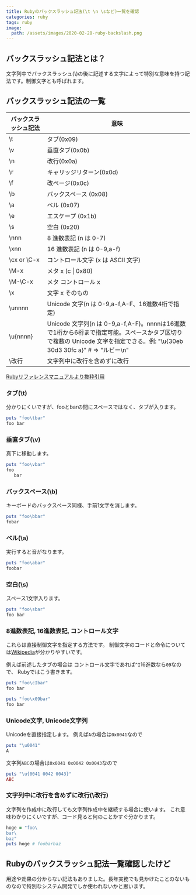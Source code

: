 ```yaml
---
title: Rubyのバックスラッシュ記法(\t \n \sなど)一覧を確認
categories: ruby
tags: ruby
image:
  path: /assets/images/2020-02-28-ruby-backslash.png
---
```


## バックスラッシュ記法とは？
文字列中でバックスラッシュ(\\)の後に記述する文字によって特別な意味を持つ記法です。制御文字とも呼ばれます。

## バックスラッシュ記法の一覧

|バックスラッシュ記法|意味|
|---|---|
|\\t|タブ(0x09)|
|\\v|垂直タブ(0x0b)|
|\\n|改行(0x0a)|
|\\r|キャリッジリターン(0x0d)|
|\\f|改ページ(0x0c)|
|\\b|バックスペース (0x08)|
|\\a|ベル (0x07)|
|\\e|エスケープ (0x1b)|
|\\s|空白 (0x20)|
|\\nnn|8 進数表記 (n は 0-7)|
|\\xnn|16 進数表記 (n は 0-9,a-f)|
|\\cx or \\C-x|コントロール文字 (x は ASCII 文字)|
|\\M-x|メタ x (c \| 0x80)|
|\\M-\\C-x|メタ コントロール x|
|\\x|文字 x そのもの|
|\\unnnn|Unicode 文字(n は 0-9,a-f,A-F、16進数4桁で指定)|
|\\u{nnnn}|Unicode 文字列(n は 0-9,a-f,A-F)。nnnnは16進数で1桁から6桁まで指定可能。スペースかタブ区切りで複数の Unicode 文字を指定できる。例: "\\u{30eb 30d3 30fc a}" # => "ルビー\\n"|
|\\改行|文字列中に改行を含めずに改行|

[Rubyリファレンスマニュアルより抜粋引用](https://docs.ruby-lang.org/ja/latest/doc/spec=2fliteral.html#backslash)

### タブ(\\t)

分かりにくいですが、fooとbarの間にスペースではなく、タブが入ります。

```ruby
puts "foo\tbar"
foo	bar
```

### 垂直タブ(\\v)
真下に移動します。

```ruby
puts "foo\vbar"
foo
   bar
```

### バックスペース(\\b)

キーボードのバックスペース同様、手前1文字を消します。

```ruby
puts "foo\bbar"
fobar
```

### ベル(\\a)

実行すると音がなります。

```ruby
puts "foo\abar"
foobar
```

### 空白(\\s)

スペース1文字入ります。

```ruby
puts "foo\sbar"
foo bar
```

### 8進数表記, 16進数表記, コントロール文字

これらは直接制御文字を指定する方法です。
制御文字のコードと命令については[Wikipedia](https://ja.wikipedia.org/wiki/%E5%88%B6%E5%BE%A1%E6%96%87%E5%AD%97)が分かりやすいです。

例えば前述したタブの場合は コントロール文字であれば`^I`16進数なら`09`なので、
Rubyではこう書きます。

```ruby
puts "foo\cIbar"
foo	bar

puts "foo\x09bar"
foo	bar
```

### Unicode文字, Unicode文字列

Unicodeを直接指定します。
例えば`A`の場合は`0x0041`なので

```ruby
puts "\u0041"
A
```

文字列`ABC`の場合は`0x0041 0x0042 0x0043`なので

```ruby
puts "\u{0041 0042 0043}"
ABC
```

### 文字列中に改行を含めずに改行(\\改行)

文字列を作成中に改行しても文字列作成中を継続する場合に使います。
これ意味わかりにくいですが、コード見ると何のことかすぐ分かります。

```ruby
hoge = "foo\
bar\
baz"
puts hoge # foobarbaz
```

## Rubyのバックスラッシュ記法一覧確認したけど
用途や効果の分からない記法もありました。長年実務でも見かけたことのないものなので特別なシステム開発でしか使われないかと思います。
